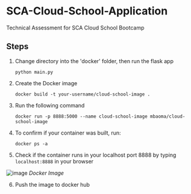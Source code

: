 # SCA-Cloud-School-Application
Technical Assessment for SCA Cloud School Bootcamp

## Steps
1.  Change directory into the 'docker' folder, then run the flask app
    ```
    python main.py
    ```

2.  Create the Docker image
    ```
    docker build -t your-username/cloud-school-image .
    ```

3.  Run the following command
    ```
    docker run -p 8888:5000 --name cloud-school-image mbaoma/cloud-school-image 
    ```

4.  To confirm if your container was built, run:
    ```
    docker ps -a
    ```

5.  Check if the container runs in your localhost port 8888 by typing ```localhost:8888``` in your browser

![image](https://user-images.githubusercontent.com/49791498/104234555-e2431d00-5453-11eb-870e-fe029cff8b48.png)
*Docker Image*

6.  Push the image to docker hub
